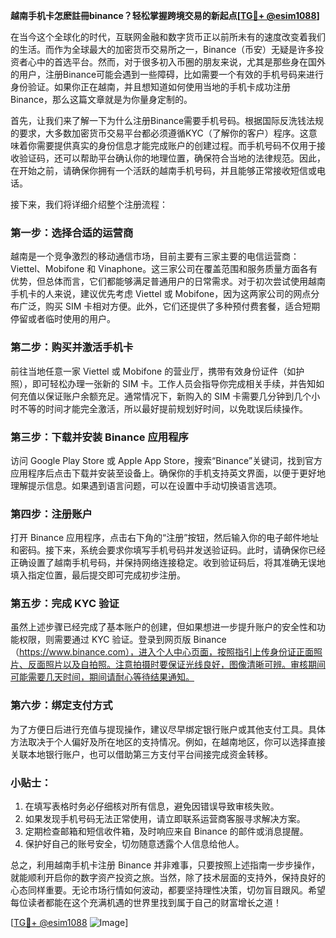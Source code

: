 **越南手机卡怎麽註冊binance？轻松掌握跨境交易的新起点[[TG💪+ @esim1088](https://t.me/s/esim1088)]**

在当今这个全球化的时代，互联网金融和数字货币正以前所未有的速度改变着我们的生活。而作为全球最大的加密货币交易所之一，Binance（币安）无疑是许多投资者心中的首选平台。然而，对于很多初入币圈的朋友来说，尤其是那些身在国外的用户，注册Binance可能会遇到一些障碍，比如需要一个有效的手机号码来进行身份验证。如果你正在越南，并且想知道如何使用当地的手机卡成功注册Binance，那么这篇文章就是为你量身定制的。

首先，让我们来了解一下为什么注册Binance需要手机号码。根据国际反洗钱法规的要求，大多数加密货币交易平台都必须遵循KYC（了解你的客户）程序。这意味着你需要提供真实的身份信息才能完成账户的创建过程。而手机号码不仅用于接收验证码，还可以帮助平台确认你的地理位置，确保符合当地的法律规范。因此，在开始之前，请确保你拥有一个活跃的越南手机号码，并且能够正常接收短信或电话。

接下来，我们将详细介绍整个注册流程：

### 第一步：选择合适的运营商
越南是一个竞争激烈的移动通信市场，目前主要有三家主要的电信运营商：Viettel、Mobifone 和 Vinaphone。这三家公司在覆盖范围和服务质量方面各有优势，但总体而言，它们都能够满足普通用户的日常需求。对于初次尝试使用越南手机卡的人来说，建议优先考虑 Viettel 或 Mobifone，因为这两家公司的网点分布广泛，购买 SIM 卡相对方便。此外，它们还提供了多种预付费套餐，适合短期停留或者临时使用的用户。

### 第二步：购买并激活手机卡
前往当地任意一家 Viettel 或 Mobifone 的营业厅，携带有效身份证件（如护照），即可轻松办理一张新的 SIM 卡。工作人员会指导你完成相关手续，并告知如何充值以保证账户余额充足。通常情况下，新购入的 SIM 卡需要几分钟到几个小时不等的时间才能完全激活，所以最好提前规划好时间，以免耽误后续操作。

### 第三步：下载并安装 Binance 应用程序
访问 Google Play Store 或 Apple App Store，搜索“Binance”关键词，找到官方应用程序后点击下载并安装至设备上。确保你的手机支持英文界面，以便于更好地理解提示信息。如果遇到语言问题，可以在设置中手动切换语言选项。

### 第四步：注册账户
打开 Binance 应用程序，点击右下角的“注册”按钮，然后输入你的电子邮件地址和密码。接下来，系统会要求你填写手机号码并发送验证码。此时，请确保你已经正确设置了越南手机号码，并保持网络连接稳定。收到验证码后，将其准确无误地填入指定位置，最后提交即可完成初步注册。

### 第五步：完成 KYC 验证
虽然上述步骤已经完成了基本账户的创建，但如果想进一步提升账户的安全性和功能权限，则需要通过 KYC 验证。登录到网页版 Binance（https://www.binance.com），进入个人中心页面，按照指引上传身份证正面照片、反面照片以及自拍照。注意拍摄时要保证光线良好，图像清晰可辨。审核期间可能需要几天时间，期间请耐心等待结果通知。

### 第六步：绑定支付方式
为了方便日后进行充值与提现操作，建议尽早绑定银行账户或其他支付工具。具体方法取决于个人偏好及所在地区的支持情况。例如，在越南地区，你可以选择直接关联本地银行账户，也可以借助第三方支付平台间接完成资金转移。

### 小贴士：
1. 在填写表格时务必仔细核对所有信息，避免因错误导致审核失败。
2. 如果发现手机号码无法正常使用，请立即联系运营商客服寻求解决方案。
3. 定期检查邮箱和短信收件箱，及时响应来自 Binance 的邮件或消息提醒。
4. 保护好自己的账号安全，切勿随意透露个人信息给他人。

总之，利用越南手机卡注册 Binance 并非难事，只要按照上述指南一步步操作，就能顺利开启你的数字资产投资之旅。当然，除了技术层面的支持外，保持良好的心态同样重要。无论市场行情如何波动，都要坚持理性决策，切勿盲目跟风。希望每位读者都能在这个充满机遇的世界里找到属于自己的财富增长之道！

[[TG💪+ @esim1088](https://t.me/s/esim1088) ![Image](https://i.postimg.cc/4NQfJmqS/Snipaste-2025-05-13-00-14-12.png)]